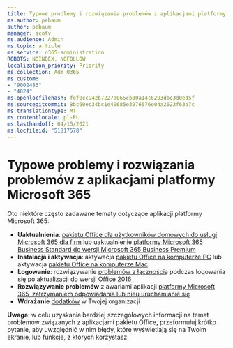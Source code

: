 ```yaml
---
title: Typowe problemy i rozwiązania problemów z aplikacjami platformy Microsoft 365
ms.author: pebaum
author: pebaum
manager: scotv
ms.audience: Admin
ms.topic: article
ms.service: o365-administration
ROBOTS: NOINDEX, NOFOLLOW
localization_priority: Priority
ms.collection: Adm_O365
ms.custom:
- "9002483"
- "4824"
ms.openlocfilehash: fef0cc942b7227a065cb00a14c6293dbc3d0ed5f
ms.sourcegitcommit: 8bc60ec34bc1e40685e3976576e04a2623f63a7c
ms.translationtype: MT
ms.contentlocale: pl-PL
ms.lasthandoff: 04/15/2021
ms.locfileid: "51817578"
---
```

# <a name="common-issues-and-resolutions-with-microsoft-365-apps"></a>Typowe problemy i rozwiązania problemów z aplikacjami platformy Microsoft 365

Oto niektóre często zadawane tematy dotyczące aplikacji platformy Microsoft 365:

- **Uaktualnienia**: [pakietu Office dla użytkowników domowych do usługi Microsoft 365 dla firm](https://support.office.com/article/how-do-i-upgrade-office-ee68f6cf-422f-464a-82ec-385f65391350#OfficeVersion=Office_365_subscription) lub uaktualnienie [platformy Microsoft 365 Business Standard do wersji Microsoft 365 Business Premium](https://docs.microsoft.com/microsoft-365/business/migrate-to-microsoft-365-business)
- **Instalacja i aktywacja**: aktywacja [pakietu Office na komputerze PC](https://support.office.com/article/activate-office-5bd38f38-db92-448b-a982-ad170b1e187e) lub aktywacja [pakietu Office na komputerze Mac](https://support.office.com/article/activate-office-for-mac-7f6646b1-bb14-422a-9ad4-a53410fcefb2).
- **Logowanie**: rozwiązywanie [problemów z łącznością](https://docs.microsoft.com/office365/troubleshoot/authentication/connection-issue-when-sign-in-office-2016) podczas logowania się po aktualizacji do wersji Office 2016
- **Rozwiązywanie problemów** z awariami aplikacji [platformy Microsoft 365, zatrzymaniem odpowiadania lub nieu uruchamianie się](https://docs.microsoft.com/alchemyinsights/office-apps-don't-launch-start)
- **Wdrażanie** [dodatków](https://docs.microsoft.com/microsoft-365/admin/manage/manage-deployment-of-add-ins?view=o365-worldwide) w Twojej organizacji

**Uwaga**: w celu uzyskania bardziej szczegółowych informacji na temat problemów związanych z aplikacjami pakietu Office, przeformułuj krótko pytanie, aby uwzględnić w nim błędy, które wyświetlają się na Twoim ekranie, lub funkcje, z których korzystasz.
